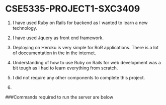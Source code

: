 CSE5335-PROJECT1-SXC3409
========================

1. I have used Ruby on Rails for backend as I wanted to learn a new technology.

2. I have used Jquery as front end framework.

3. Deploying on Heroku is very simple for RoR applications. There is a lot of doccumentation in the in the internet.

4. Understanding of how to use Ruby on Rails for web development was a bit tough as I had to learn everything from scratch.

5. I did not require any other components to complete this project.

6.

###Commands required to run the server are below

